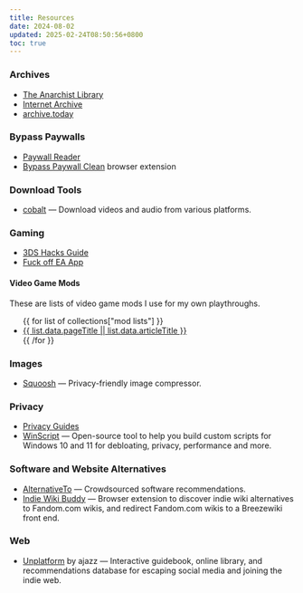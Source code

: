 ```yaml
---
title: Resources
date: 2024-08-02
updated: 2025-02-24T08:50:56+0800
toc: true
---
```


### Archives
* [The Anarchist Library](https://theanarchistlibrary.org/)
* [Internet Archive](https://archive.org/)
* [archive.today](https://archive.is/)

### Bypass Paywalls
* [Paywall Reader](https://paywallreader.com/)
* [Bypass Paywall Clean](https://github.com/bpc-clone/bpc_updates) browser extension

### Download Tools
* [cobalt](https://cobalt.tools/) — Download videos and audio from various platforms.

### Gaming
* [3DS Hacks Guide](https://3ds.hacks.guide/)
* [Fuck off EA App](https://github.com/p0358/Fuck_off_EA_App)

#### Video Game Mods
These are lists of video game mods I use for my own playthroughs.
<ul>
    {{ for list of collections["mod lists"] }}
    <li>
        <a href="{{ list.url }}">{{ list.data.pageTitle || list.data.articleTitle }}</a>
    </li>
    {{ /for }}
</ul>

### Images
* [Squoosh](https://squoosh.app/) — Privacy-friendly image compressor.

### Privacy
* [Privacy Guides](https://www.privacyguides.org/)
* [WinScript](https://winscript.cc/) — Open-source tool to help you build custom scripts for Windows 10 and 11 for debloating, privacy, performance and more.

### Software and Website Alternatives
* [AlternativeTo](https://alternativeto.net/) — Crowdsourced software recommendations.
* [Indie Wiki Buddy](https://getindie.wiki/) — Browser extension to discover indie wiki alternatives to Fandom.com wikis, and redirect Fandom.com wikis to a Breezewiki front end.

### Web

* [Unplatform](https://unplatform.fromthesuperhighway.com/) by ajazz — Interactive guidebook, online library, and recommendations database for escaping social media and joining the indie web.
